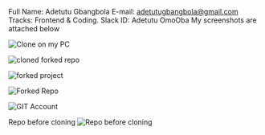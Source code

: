 Full Name: Adetutu Gbangbola
E-mail: adetutugbangbola@gmail.com
Tracks: Frontend & Coding.
Slack ID: Adetutu OmoOba
My screenshots are attached below


![Clone on my PC](https://user-images.githubusercontent.com/60041984/80656140-5c737300-8a78-11ea-9dae-8dab6be8ed63.PNG)

![cloned forked repo](https://user-images.githubusercontent.com/60041984/80656145-5e3d3680-8a78-11ea-813c-ee9db7710d4f.PNG)

![forked project](https://user-images.githubusercontent.com/60041984/80656147-5ed5cd00-8a78-11ea-9639-745fe2676d38.PNG)

![Forked Repo](https://user-images.githubusercontent.com/60041984/80656148-5ed5cd00-8a78-11ea-803a-e985680736e1.PNG)

![GIT Account](https://user-images.githubusercontent.com/60041984/80656149-5f6e6380-8a78-11ea-8977-b3c40e88ecd9.PNG)

Repo before cloning
![Repo before cloning](https://user-images.githubusercontent.com/60041984/80656152-6006fa00-8a78-11ea-9605-4bfb2a6f35dc.PNG)
